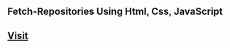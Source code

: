 <h2>Fetch-Repositories Using Html, Css, JavaScript</h2>
<h2><a href='https://fetch-repositories.vercel.app/' target='blank'>Visit</a></h2>
